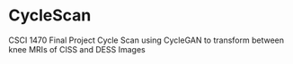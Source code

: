 # CycleScan
CSCI 1470 Final Project Cycle Scan using CycleGAN to transform between knee MRIs of CISS and DESS Images
